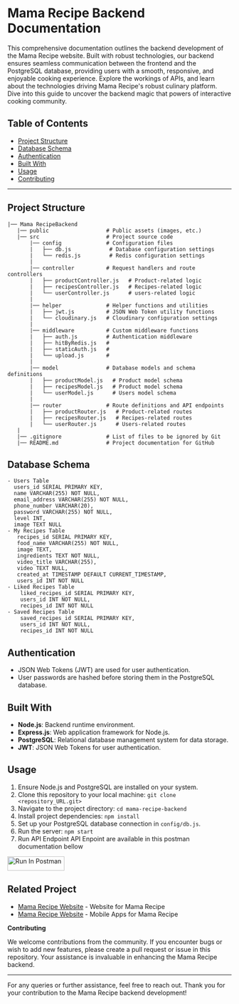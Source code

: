 
# Mama Recipe Backend Documentation

This comprehensive documentation outlines the backend development of the Mama Recipe website. Built with robust technologies, our backend ensures seamless communication between the frontend and the PostgreSQL database, providing users with a smooth, responsive, and enjoyable cooking experience. Explore the workings of APIs, and learn about the technologies driving Mama Recipe's robust culinary platform. Dive into this guide to uncover the backend magic that powers of interactive cooking community.

## Table of Contents

- [Project Structure](#project-structure)
- [Database Schema](#database-schema)
- [Authentication](#authentication)
- [Built With](#built-with)
- [Usage](#usage)
- [Contributing](#contributing)

---

## Project Structure

```plaintext
|── Mama RecipeBackend
   |── public                  # Public assets (images, etc.)
   |── src                     # Project source code
       |── config              # Configuration files
       |   ├── db.js            # Database configuration settings
       |   └── redis.js         # Redis configuration settings
       |
       |── controller          # Request handlers and route controllers
       |   ├── productController.js   # Product-related logic
       |   ├── recipesController.js   # Recipes-related logic
       |   └── userController.js      # users-related logic
       |
       |── helper              # Helper functions and utilities
       |   ├── jwt.js          # JSON Web Token utility functions
       |   └── cloudinary.js   # Cloudinary configuration settings
       |
       |── middleware          # Custom middleware functions
       |   ├── auth.js         # Authentication middleware
       |   ├── hitByRedis.js   # 
       |   ├── staticAuth.js   # 
       |   └── upload.js       # 
       |
       |── model               # Database models and schema definitions
       |   ├── productModel.js   # Product model schema
       |   ├── recipesModel.js   # Product model schema
       |   └── userModel.js      # Users model schema
       |
       |── router              # Route definitions and API endpoints
       |   ├── productRouter.js   # Product-related routes
       |   ├── recipesRouter.js   # Recipes-related routes
       |   └── userRouter.js      # Users-related routes
   |
   |── .gitignore              # List of files to be ignored by Git
   |── README.md               # Project documentation for GitHub

```

## Database Schema
```plaintext
- Users Table
  users_id SERIAL PRIMARY KEY,
  name VARCHAR(255) NOT NULL,
  email_address VARCHAR(255) NOT NULL,
  phone_number VARCHAR(20),
  password VARCHAR(255) NOT NULL,
  level INT,
  image TEXT NULL
- My Recipes Table
   recipes_id SERIAL PRIMARY KEY,
   food_name VARCHAR(255) NOT NULL,
   image TEXT,
   ingredients TEXT NOT NULL,
   video_title VARCHAR(255),
   video TEXT NULL,
   created_at TIMESTAMP DEFAULT CURRENT_TIMESTAMP,
   users_id INT NOT NULL
- Liked Recipes Table
    liked_recipes_id SERIAL PRIMARY KEY,
    users_id INT NOT NULL,
    recipes_id INT NOT NULL
- Saved Recipes Table
    saved_recipes_id SERIAL PRIMARY KEY,
    users_id INT NOT NULL,
    recipes_id INT NOT NULL
```

## Authentication

- JSON Web Tokens (JWT) are used for user authentication.
- User passwords are hashed before storing them in the PostgreSQL database.

## Built With

- **Node.js**: Backend runtime environment.
- **Express.js**: Web application framework for Node.js.
- **PostgreSQL**: Relational database management system for data storage.
- **JWT**: JSON Web Tokens for user authentication.

## Usage

1. Ensure Node.js and PostgreSQL are installed on your system.
2. Clone this repository to your local machine: `git clone <repository_URL.git>`
3. Navigate to the project directory: `cd mama-recipe-backend`
4. Install project dependencies: `npm install`
5. Set up your PostgreSQL database connection in `config/db.js`.
6. Run the server: `npm start`
7. Run API Endpoint
   API Enpoint are available in this postman documentation bellow
   
[<img src="https://run.pstmn.io/button.svg" alt="Run In Postman" style="width: 128px; height: 32px;">](https://app.getpostman.com/run-collection/29238474-d72b571b-7db8-4676-a1a4-955688cefd1d?action=collection%2Ffork&source=rip_markdown&collection-url=entityId%3D29238474-d72b571b-7db8-4676-a1a4-955688cefd1d%26entityType%3Dcollection%26workspaceId%3D40e9bb5c-776f-407a-b507-a57b0d2a6b7b)

## Related Project
- [Mama Recipe Website](https://github.com/RamdlanFaqih/mama-recipe-redux) - Website for Mama Recipe
- [Mama Recipe Website](https://github.com/RamdlanFaqih/BE-Mama-Recipe) - Mobile Apps for Mama Recipe


**Contributing**

We welcome contributions from the community. If you encounter bugs or wish to add new features, please create a pull request or issue in this repository. Your assistance is invaluable in enhancing the Mama Recipe backend.

---

For any queries or further assistance, feel free to reach out. Thank you for your contribution to the Mama Recipe backend development!
